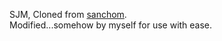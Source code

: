 SJM, Cloned from [sanchom](https://github.com/sanchom/sjm).   
Modified...somehow by myself for use with ease.
